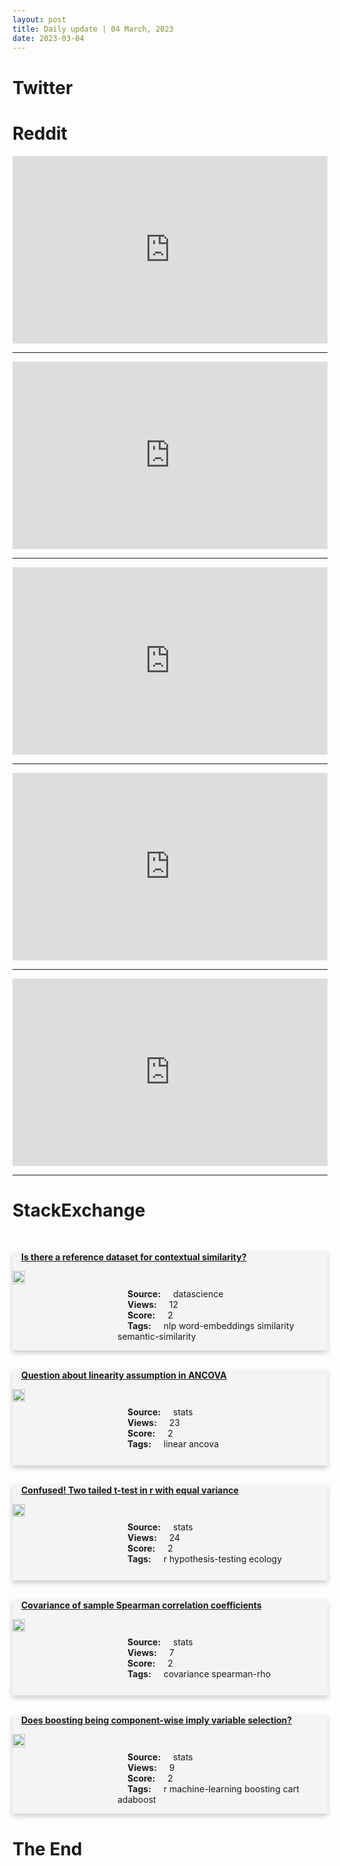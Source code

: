 ```yaml
---
layout: post
title: Daily update | 04 March, 2023
date: 2023-03-04
---
```


<script async src="https://platform.twitter.com/widgets.js" charset="utf-8"></script>


<script src='https://storage.ko-fi.com/cdn/scripts/overlay-widget.js'></script>
<script>
  kofiWidgetOverlay.draw('themldojo', {
    'type': 'floating-chat',
    'floating-chat.donateButton.text': 'Support me',
    'floating-chat.donateButton.background-color': '#f45d22',
    'floating-chat.donateButton.text-color': '#fff'
  });
</script>

# Twitter 

<blockquote class="twitter-tweet"><a href="https://twitter.com/binance/status/1631776471428497411"></a></blockquote>

<blockquote class="twitter-tweet"><a href="https://twitter.com/MIT_CSAIL/status/1631706297866256403"></a></blockquote>

<blockquote class="twitter-tweet"><a href="https://twitter.com/nytimes/status/1631693468522237958"></a></blockquote>

<blockquote class="twitter-tweet"><a href="https://twitter.com/Holochain/status/1631615572533207041"></a></blockquote>

<blockquote class="twitter-tweet"><a href="https://twitter.com/avikumart_/status/1631663268866539520"></a></blockquote>

<blockquote class="twitter-tweet"><a href="https://twitter.com/ylecun/status/1631716913553317896"></a></blockquote>

<blockquote class="twitter-tweet"><a href="https://twitter.com/ylecun/status/1631713690310385677"></a></blockquote>

<blockquote class="twitter-tweet"><a href="https://twitter.com/stanfordnlp/status/1631532957914759168"></a></blockquote>

<blockquote class="twitter-tweet"><a href="https://twitter.com/karpathy/status/1631812072668553218"></a></blockquote>

<blockquote class="twitter-tweet"><a href="https://twitter.com/huggingface/status/1631712484422819851"></a></blockquote>

# Reddit 

<iframe id="reddit-embed" src="https://www.redditmedia.com/r/MachineLearning/comments/11h3p2x/d_facebooks_llama_leaks_via_torrent_file_in_pr?ref_source=embed&amp;ref=share&amp;embed=true" sandbox="allow-scripts allow-same-origin allow-popups" style="border: none;" height="300" width="100%" scrolling="yes"></iframe>
<hr style="width:100%;text-align:left;margin-left:0">
<iframe id="reddit-embed" src="https://www.redditmedia.com/r/MachineLearning/comments/11gzasl/p_we_are_building_a_curated_list_of_open_source?ref_source=embed&amp;ref=share&amp;embed=true" sandbox="allow-scripts allow-same-origin allow-popups" style="border: none;" height="300" width="100%" scrolling="yes"></iframe>
<hr style="width:100%;text-align:left;margin-left:0">
<iframe id="reddit-embed" src="https://www.redditmedia.com/r/datascience/comments/11h03rt/i_feel_like_a_fraud?ref_source=embed&amp;ref=share&amp;embed=true" sandbox="allow-scripts allow-same-origin allow-popups" style="border: none;" height="300" width="100%" scrolling="yes"></iframe>
<hr style="width:100%;text-align:left;margin-left:0">
<iframe id="reddit-embed" src="https://www.redditmedia.com/r/MachineLearning/comments/11hayge/r_highresolution_image_reconstruction_with_latent?ref_source=embed&amp;ref=share&amp;embed=true" sandbox="allow-scripts allow-same-origin allow-popups" style="border: none;" height="300" width="100%" scrolling="yes"></iframe>
<hr style="width:100%;text-align:left;margin-left:0">
<iframe id="reddit-embed" src="https://www.redditmedia.com/r/dataengineering/comments/11gwrrw/suggestions_on_roadmap?ref_source=embed&amp;ref=share&amp;embed=true" sandbox="allow-scripts allow-same-origin allow-popups" style="border: none;" height="300" width="100%" scrolling="yes"></iframe>
<hr style="width:100%;text-align:left;margin-left:0">

<style>
.card {
box-shadow: 0 4px 8px 0 rgba(0,0,0,0.2);
transition: 0.3s;
width: 100%;
background-color: #F3F4F4;
}
p{
    margin-left:  3em;
    padding-top: 1em;
}
.part2{
    display: grid;
    grid-template-columns: 1fr 3fr;
}
h4{
    margin: 1em;
}

.card:hover {
box-shadow: 0 8px 16px 0 rgba(0,0,0,0.2);
}
b {
padding: 2px 16px;
}
</style>
  
# StackExchange 


  <br>
  <div class="card">
  <h4><a href='https://datascience.stackexchange.com/questions/119925/is-there-a-reference-dataset-for-contextual-similarity'>Is there a reference dataset for contextual similarity?</a></h4> 
  <div class="part2">
      <img src="https://cdn.sstatic.net/Sites/datascience/Img/apple-touch-icon@2.png?v=1c36463984b3" alt="Img missing!" style="width:40%">
      <p><b>Source:</b> datascience<br><b>Views:</b> 12<br><b>Score:</b> 2<br><b>Tags:</b> <span class="badge badge-dark">nlp</span> <span class="badge badge-dark">word-embeddings</span> <span class="badge badge-dark">similarity</span> <span class="badge badge-dark">semantic-similarity</span></p> 
  </div>
  </div>
      
  <br>
  <div class="card">
  <h4><a href='https://stats.stackexchange.com/questions/608260/question-about-linearity-assumption-in-ancova'>Question about linearity assumption in ANCOVA</a></h4> 
  <div class="part2">
      <img src="https://cdn.sstatic.net/Sites/stats/Img/apple-touch-icon@2.png?v=344f57aa10cc" alt="Img missing!" style="width:40%">
      <p><b>Source:</b> stats<br><b>Views:</b> 23<br><b>Score:</b> 2<br><b>Tags:</b> <span class="badge badge-dark">linear</span> <span class="badge badge-dark">ancova</span></p> 
  </div>
  </div>
      
  <br>
  <div class="card">
  <h4><a href='https://stats.stackexchange.com/questions/608289/confused-two-tailed-t-test-in-r-with-equal-variance'>Confused! Two tailed t-test in r with equal variance</a></h4> 
  <div class="part2">
      <img src="https://cdn.sstatic.net/Sites/stats/Img/apple-touch-icon@2.png?v=344f57aa10cc" alt="Img missing!" style="width:40%">
      <p><b>Source:</b> stats<br><b>Views:</b> 24<br><b>Score:</b> 2<br><b>Tags:</b> <span class="badge badge-dark">r</span> <span class="badge badge-dark">hypothesis-testing</span> <span class="badge badge-dark">ecology</span></p> 
  </div>
  </div>
      
  <br>
  <div class="card">
  <h4><a href='https://stats.stackexchange.com/questions/608292/covariance-of-sample-spearman-correlation-coefficients'>Covariance of sample Spearman correlation coefficients</a></h4> 
  <div class="part2">
      <img src="https://cdn.sstatic.net/Sites/stats/Img/apple-touch-icon@2.png?v=344f57aa10cc" alt="Img missing!" style="width:40%">
      <p><b>Source:</b> stats<br><b>Views:</b> 7<br><b>Score:</b> 2<br><b>Tags:</b> <span class="badge badge-dark">covariance</span> <span class="badge badge-dark">spearman-rho</span></p> 
  </div>
  </div>
      
  <br>
  <div class="card">
  <h4><a href='https://stats.stackexchange.com/questions/608312/does-boosting-being-component-wise-imply-variable-selection'>Does boosting being component-wise imply variable selection?</a></h4> 
  <div class="part2">
      <img src="https://cdn.sstatic.net/Sites/stats/Img/apple-touch-icon@2.png?v=344f57aa10cc" alt="Img missing!" style="width:40%">
      <p><b>Source:</b> stats<br><b>Views:</b> 9<br><b>Score:</b> 2<br><b>Tags:</b> <span class="badge badge-dark">r</span> <span class="badge badge-dark">machine-learning</span> <span class="badge badge-dark">boosting</span> <span class="badge badge-dark">cart</span> <span class="badge badge-dark">adaboost</span></p> 
  </div>
  </div>
      
# The End